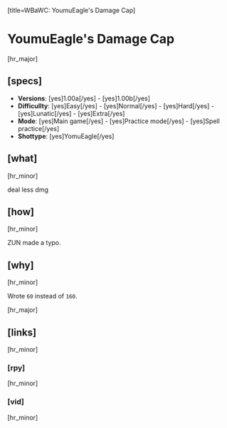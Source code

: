 [title=WBaWC: YoumuEagle's Damage Cap]
# YoumuEagle's Damage Cap
[hr_major]
## [specs]

* **Versions**: [yes]1.00a[/yes] - [yes]1.00b[/yes]
* **Difficullty**: [yes]Easy[/yes] - [yes]Normal[/yes] - [yes]Hard[/yes] - [yes]Lunatic[/yes] - [yes]Extra[/yes]
* **Mode**: [yes]Main game[/yes] -  [yes]Practice mode[/yes] - [yes]Spell practice[/yes]
* **Shottype**: [yes]YomuEagle[/yes]


## [what] 
[hr_minor]

deal less dmg

## [how]
[hr_minor]

ZUN made a typo.

## [why]
[hr_minor]

Wrote `60` instead of `160`.

[hr_major]
## [links]
[hr_minor]
### [rpy]
[hr_minor]
### [vid]
[hr_minor]
